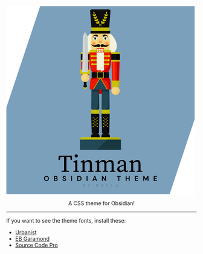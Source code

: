 <img align="center" src="screen.svg">

<p align="center">
  A CSS theme for Obsidian!
</p>

---


If you want to see the theme fonts, install these:

- [Urbanist](https://fonts.google.com/specimen/Urbanist)
- [EB Garamond](https://fonts.google.com/specimen/EB+Garamond)
- [Source Code Pro](https://fonts.google.com/specimen/Source+Code+Pro)